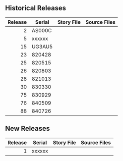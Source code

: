 
## Historical Releases

| Release | Serial | Story File | Source Files |
| -------:| ------ | ---------- |--------------|
|       2 | AS000C |            |              |
|       5 | xxxxxx |            |              |
|      15 | UG3AU5 |            |              |
|      23 | 820428 |            |              |
|      25 | 820515 |            |              |
|      26 | 820803 |            |              |
|      28 | 821013 |            |              |
|      30 | 830330 |            |              |
|      75 | 830929 |            |              |
|      76 | 840509 |            |              |
|      88 | 840726 |            |              |

[1]: https://eblong.com/infocom/gamefiles/zork1-r2-sAS000C.z1

## New Releases

| Release | Serial | Story File | Source Files |
|--------:|--------|------------|--------------|
|       1 | xxxxxx |            |              |
